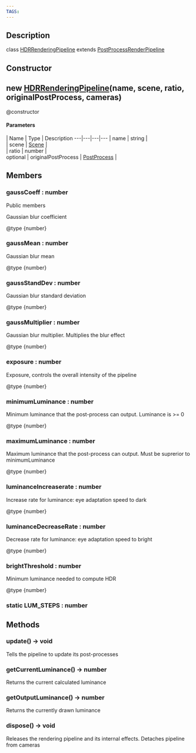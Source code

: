 ```yaml
---
TAGS:
---
```

## Description

class [HDRRenderingPipeline](/classes/2.4/HDRRenderingPipeline) extends [PostProcessRenderPipeline](/classes/2.4/PostProcessRenderPipeline)



## Constructor

## new [HDRRenderingPipeline](/classes/2.4/HDRRenderingPipeline)(name, scene, ratio, originalPostProcess, cameras)

@constructor

#### Parameters
 | Name | Type | Description
---|---|---|---
 | name | string |   
 | scene | [Scene](/classes/2.4/Scene) |   
 | ratio | number |   
optional | originalPostProcess | [PostProcess](/classes/2.4/PostProcess) |   
## Members

### gaussCoeff : number

Public members



Gaussian blur coefficient

@type {number}

### gaussMean : number

Gaussian blur mean

@type {number}

### gaussStandDev : number

Gaussian blur standard deviation

@type {number}

### gaussMultiplier : number

Gaussian blur multiplier. Multiplies the blur effect

@type {number}

### exposure : number

Exposure, controls the overall intensity of the pipeline

@type {number}

### minimumLuminance : number

Minimum luminance that the post-process can output. Luminance is >= 0

@type {number}

### maximumLuminance : number

Maximum luminance that the post-process can output. Must be suprerior to minimumLuminance

@type {number}

### luminanceIncreaserate : number

Increase rate for luminance: eye adaptation speed to dark

@type {number}

### luminanceDecreaseRate : number

Decrease rate for luminance: eye adaptation speed to bright

@type {number}

### brightThreshold : number

Minimum luminance needed to compute HDR

@type {number}

### static LUM_STEPS : number



## Methods

### update() &rarr; void

Tells the pipeline to update its post-processes
### getCurrentLuminance() &rarr; number

Returns the current calculated luminance
### getOutputLuminance() &rarr; number

Returns the currently drawn luminance
### dispose() &rarr; void

Releases the rendering pipeline and its internal effects. Detaches pipeline from cameras
